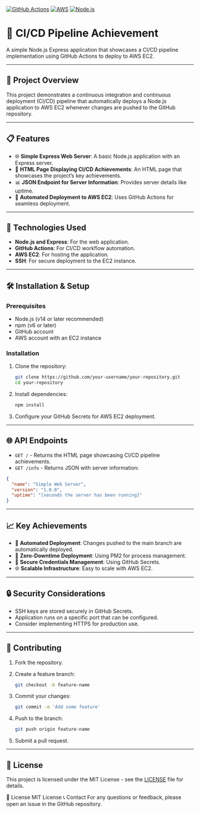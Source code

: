 [![GitHub Actions](https://img.shields.io/badge/GitHub_Actions-2088FF?style=for-the-badge&logo=github-actions&logoColor=white)](https://github.com/features/actions)
[![AWS](https://img.shields.io/badge/AWS-FF9900?style=for-the-badge&logo=amazonaws&logoColor=white)](https://aws.amazon.com/)
[![Node.js](https://img.shields.io/badge/Node.js-339933?style=for-the-badge&logo=nodedotjs&logoColor=white)](https://nodejs.org/)

# 🚀 CI/CD Pipeline Achievement

A simple Node.js Express application that showcases a CI/CD pipeline implementation using GitHub Actions to deploy to AWS EC2.

---

## 🚀 Project Overview

This project demonstrates a continuous integration and continuous deployment (CI/CD) pipeline that automatically deploys a Node.js application to AWS EC2 whenever changes are pushed to the GitHub repository.

---

## 📋 Features

* 🌐 **Simple Express Web Server**: A basic Node.js application with an Express server.
* 📄 **HTML Page Displaying CI/CD Achievements**: An HTML page that showcases the project’s key achievements.
* 📊 **JSON Endpoint for Server Information**: Provides server details like uptime.
* 🚀 **Automated Deployment to AWS EC2**: Uses GitHub Actions for seamless deployment.

---

## 🔧 Technologies Used

* **Node.js and Express**: For the web application.
* **GitHub Actions**: For CI/CD workflow automation.
* **AWS EC2**: For hosting the application.
* **SSH**: For secure deployment to the EC2 instance.

---

## 🛠️ Installation & Setup

### Prerequisites

* Node.js (v14 or later recommended)
* npm (v6 or later)
* GitHub account
* AWS account with an EC2 instance

### Installation

1. Clone the repository:

   ```bash
   git clone https://github.com/your-username/your-repository.git
   cd your-repository
   ```

2. Install dependencies:

   ```bash
   npm install
   ```

3. Configure your GitHub Secrets for AWS EC2 deployment.

---

## 🌐 API Endpoints

* `GET /` - Returns the HTML page showcasing CI/CD pipeline achievements.
* `GET /info` - Returns JSON with server information:

```json
{
  "name": "Simple Web Server",
  "version": "1.0.0",
  "uptime": "[seconds the server has been running]"
}
```

---

## 📈 Key Achievements

* 🚀 **Automated Deployment**: Changes pushed to the main branch are automatically deployed.
* 🔄 **Zero-Downtime Deployment**: Using PM2 for process management.
* 🔐 **Secure Credentials Management**: Using GitHub Secrets.
* 🌐 **Scalable Infrastructure**: Easy to scale with AWS EC2.

---

## 🔒 Security Considerations

* SSH keys are stored securely in GitHub Secrets.
* Application runs on a specific port that can be configured.
* Consider implementing HTTPS for production use.

---

## 👥 Contributing

1. Fork the repository.
2. Create a feature branch:

   ```bash
   git checkout -b feature-name
   ```
3. Commit your changes:

   ```bash
   git commit -m 'Add some feature'
   ```
4. Push to the branch:

   ```bash
   git push origin feature-name
   ```
5. Submit a pull request.

---

## 📜 License

This project is licensed under the MIT License - see the [LICENSE](LICENSE) file for details.


📄 License
MIT License
📞 Contact
For any questions or feedback, please open an issue in the GitHub repository.
